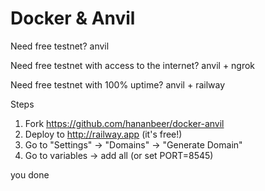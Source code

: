 # Docker & Anvil

Need free testnet?
anvil

Need free testnet with access to the internet?
anvil + ngrok

Need free testnet with 100% uptime?
anvil + railway

Steps
1. Fork https://github.com/hananbeer/docker-anvil
2. Deploy to http://railway.app (it's free!)
3. Go to "Settings" -> "Domains" -> "Generate Domain"
4. Go to variables -> add all (or set PORT=8545)

you done
